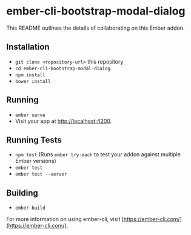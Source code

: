 # ember-cli-bootstrap-modal-dialog

This README outlines the details of collaborating on this Ember addon.

## Installation

* `git clone <repository-url>` this repository
* `cd ember-cli-bootstrap-modal-dialog`
* `npm install`
* `bower install`

## Running

* `ember serve`
* Visit your app at [http://localhost:4200](http://localhost:4200).

## Running Tests

* `npm test` (Runs `ember try:each` to test your addon against multiple Ember versions)
* `ember test`
* `ember test --server`

## Building

* `ember build`

For more information on using ember-cli, visit [https://ember-cli.com/](https://ember-cli.com/).
